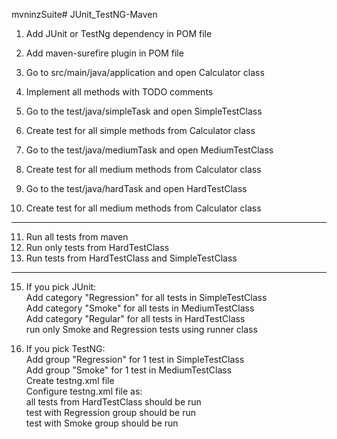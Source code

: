mvninzSuite# JUnit_TestNG-Maven

1. Add JUnit or TestNg dependency in POM file
2. Add maven-surefire plugin in POM file

3. Go to src/main/java/application and open Calculator class
4. Implement all methods with TODO comments

5. Go to the test/java/simpleTask and open SimpleTestClass
6. Create test for all simple methods from Calculator class


7. Go to the test/java/mediumTask and open MediumTestClass
8. Create test for all medium methods from Calculator class

9. Go to the test/java/hardTask and open HardTestClass
10. Create test for all medium methods from Calculator class

************************************************************

11. Run all tests from maven
13. Run only tests from HardTestClass
14. Run tests from HardTestClass and SimpleTestClass

************************************************************

15. If you pick JUnit:<br />
Add category "Regression" for all tests in SimpleTestClass<br />
Add category "Smoke" for all tests in MediumTestClass<br />
Add category "Regular" for all tests in HardTestClass<br />
run only Smoke and Regression tests using runner class<br />

16. If you pick TestNG:<br />
Add group "Regression" for 1 test in SimpleTestClass<br />
Add group "Smoke" for 1 test in MediumTestClass<br />
Create testng.xml file<br />
Configure testng.xml file as:<br />
all tests from HardTestClass should be run<br />
test with Regression group should be run<br />
test with Smoke group should be run<br />

